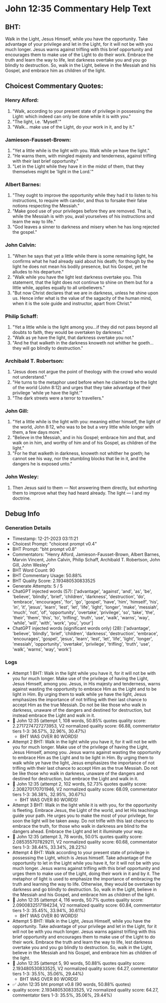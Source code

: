 # John 12:35 Commentary Help Text

## BHT:
Walk in the Light, Jesus Himself, while you have the opportunity. Take advantage of your privilege and let in the Light, for it will not be with you much longer. Jesus warns against trifling with this brief opportunity and encourages them to make use of the Light to do their work. Embrace the truth and learn the way to life, lest darkness overtake you and you go blindly to destruction. So, walk in the Light, believe in the Messiah and his Gospel, and embrace him as children of the light.

## Choicest Commentary Quotes:
### Henry Alford:
1. "Walk, according to your present state of privilege in possessing the Light: which indeed can only be done while it is with you."
2. "The light, i.e. 'Myself.'"
3. "Walk... make use of the Light, do your work in it, and by it."

### Jamieson-Fausset-Brown:
1. "Yet a little while is the light with you. Walk while ye have the light." 
2. "He warns them, with mingled majesty and tenderness, against trifling with their last brief opportunity."
3. "Let in the Light while they have it in the midst of them, that they themselves might be 'light in the Lord.'"

### Albert Barnes:
1. "They ought to improve the opportunity while they had it to listen to his instructions, to require with candor, and thus to forsake their false notions respecting the Messiah."
2. "Make good use of your privileges before they are removed. That is, while the Messiah is with you, avail yourselves of his instructions and learn the way to life."
3. "God leaves a sinner to darkness and misery when he has long rejected the gospel."

### John Calvin:
1. "When he says that yet a little while there is some remaining light, he confirms what he had already said about his death; for though by the light he does not mean his bodily presence, but his Gospel, yet he alludes to his departure."
2. "Walk while you have the light lest darkness overtake you. This statement, that the light does not continue to shine on them but for a little while, applies equally to all unbelievers."
3. "But now Christ declares that we are in darkness, unless he shine upon us. Hence infer what is the value of the sagacity of the human mind, when it is the sole guide and instructor, apart from Christ."

### Philip Schaff:
1. "Yet a little while is the light among you...if they did not pass beyond all doubts to faith, they would be overtaken by darkness."
2. "Walk as ye have the light, that darkness overtake you not."
3. "And he that walketh in the darkness knoweth not whither he goeth... they will go blindly to destruction."

### Archibald T. Robertson:
1. "Jesus does not argue the point of theology with the crowd who would not understand."
2. "He turns to the metaphor used before when he claimed to be the light of the world (John 8:12) and urges that they take advantage of their privilege 'while ye have the light.'"
3. "The dark streets were a terror to travellers."

### John Gill:
1. "Yet a little while is the light with you: meaning either himself, the light of the world, John 8:12, who was to be but a very little while longer with them, a few days more."
2. "Believe in the Messiah, and in his Gospel; embrace him and that, and walk on in him, and worthy of him and of his Gospel, as children of the light."
3. "For he that walketh in darkness, knoweth not whither he goeth; he cannot see his way, nor the stumbling blocks that lie in it, and the dangers he is exposed unto."

### John Wesley:
1. Then Jesus said to them — Not answering them directly, but exhorting them to improve what they had heard already.
The light — I and my doctrine.



## Debug Info
### Generation Details
- Timestamp: 12-21-2023 03:11:21
- Choicest Prompt: "choicest prompt v0.4"
- BHT Prompt: "bht prompt v0.8"
- Commentators: "Henry Alford, Jamieson-Fausset-Brown, Albert Barnes, Marvin Vincent, John Calvin, Philip Schaff, Archibald T. Robertson, John Gill, John Wesley"
- BHT Word Count: 90
- BHT Commentary Usage: 50.88%
- BHT Quality Score: 2.193480530833525
- Generate Attempts: 5 / 5
- ChatGPT injected words (57):
	['advantage', 'against', 'and', 'as', 'be', 'believe', 'blindly', 'brief', 'children', 'darkness', 'destruction', 'do', 'embrace', 'encourages', 'for', 'go', 'gospel', 'have', 'him', 'himself', 'his', 'in', 'it', 'jesus', 'learn', 'lest', 'let', 'life', 'light', 'longer', 'make', 'messiah', 'much', 'not', 'of', 'opportunity', 'overtake', 'privilege', 'so', 'take', 'the', 'their', 'them', 'this', 'to', 'trifling', 'truth', 'use', 'walk', 'warns', 'way', 'while', 'will', 'with', 'work', 'you', 'your']
- ChatGPT injected words (significant words only) (28):
	['advantage', 'believe', 'blindly', 'brief', 'children', 'darkness', 'destruction', 'embrace', 'encourages', 'gospel', 'jesus', 'learn', 'lest', 'let', 'life', 'light', 'longer', 'messiah', 'opportunity', 'overtake', 'privilege', 'trifling', 'truth', 'use', 'walk', 'warns', 'way', 'work']

### Logs
- Attempt 1 BHT: Walk in the light while you have it, for it will not be with you for much longer. Make use of the privilege of having the Light, Jesus Himself, among you. Jesus, in His majesty and tenderness, warns against wasting the opportunity to embrace Him as the Light and to be light in Him. By urging them to walk while ye have the light, Jesus emphasizes the importance of not trifling with their last chance to accept Him as the true Messiah. Do not be like those who walk in darkness, unaware of the dangers and destined for destruction, but instead embrace the Light and walk in it.
- 🔄 John 12:35 (attempt 1, 108 words, 50.85% quotes quality score: 2.2717274727273953, V2 normalized quality score: 66.88, commentator tiers 1-3: 36.57%, 32.96%, 30.47%) 
	- BHT WAS OVER 80 WORDS!
- Attempt 2 BHT: Walk in the light while you have it, for it will not be with you for much longer. Make use of the privilege of having the Light, Jesus Himself, among you. Jesus warns against wasting the opportunity to embrace Him as the Light and to be light in Him. By urging them to walk while ye have the light, Jesus emphasizes the importance of not trifling with their last chance to accept Him as the true Messiah. Do not be like those who walk in darkness, unaware of the dangers and destined for destruction, but embrace the Light and walk in it.
- 🔄 John 12:35 (attempt 2, 102 words, 52.73% quotes quality score: 2.308270170701946, V2 normalized quality score: 68.09, commentator tiers 1-3: 36.38%, 32.95%, 30.67%) 
	- BHT WAS OVER 80 WORDS!
- Attempt 3 BHT: Walk in the light while it is with you, for the opportunity is fleeting. Embrace Jesus, the Light of the world, and let His teachings guide your path. He urges you to make the most of your privilege, for soon the light will be taken away. Do not trifle with this last chance to embrace the truth, for those who walk in darkness are blind to the dangers ahead. Embrace the Light and let it illuminate your way.
- 🔄 John 12:35 (attempt 3, 78 words, 50.0% quotes quality score: 2.085355707829211, V2 normalized quality score: 60.68, commentator tiers 1-3: 38.44%, 33.34%, 28.22%)
- Attempt 4 BHT: Walk according to your present state of privilege in possessing the Light, which is Jesus himself. Take advantage of the opportunity to let in the Light while you have it, for it will not be with you much longer. Jesus warns against trifling with this brief opportunity and urges them to make use of the Light, doing their work in it and by it. The metaphor of light is used to emphasize the importance of embracing the truth and learning the way to life. Otherwise, they would be overtaken by darkness and go blindly to destruction. So, walk in the Light, believe in the Messiah and his Gospel, and embrace him as children of the light.
- 🔄 John 12:35 (attempt 4, 116 words, 50.7% quotes quality score: 2.0900832517194234, V2 normalized quality score: 60.84, commentator tiers 1-3: 35.45%, 33.94%, 30.61%) 
	- BHT WAS OVER 80 WORDS!
- Attempt 5 BHT: Walk in the Light, Jesus Himself, while you have the opportunity. Take advantage of your privilege and let in the Light, for it will not be with you much longer. Jesus warns against trifling with this brief opportunity and encourages them to make use of the Light to do their work. Embrace the truth and learn the way to life, lest darkness overtake you and you go blindly to destruction. So, walk in the Light, believe in the Messiah and his Gospel, and embrace him as children of the light.
- 🔄 John 12:35 (attempt 5, 90 words, 50.88% quotes quality score: 2.193480530833525, V2 normalized quality score: 64.27, commentator tiers 1-3: 35.5%, 35.06%, 29.44%) 
	- BHT WAS OVER 80 WORDS!
- ✅ John 12:35 bht prompt v0.8 (90 words, 50.88% quotes)
- quality score: 2.193480530833525, V2 normalized quality score: 64.27, commentator tiers 1-3: 35.5%, 35.06%, 29.44%)